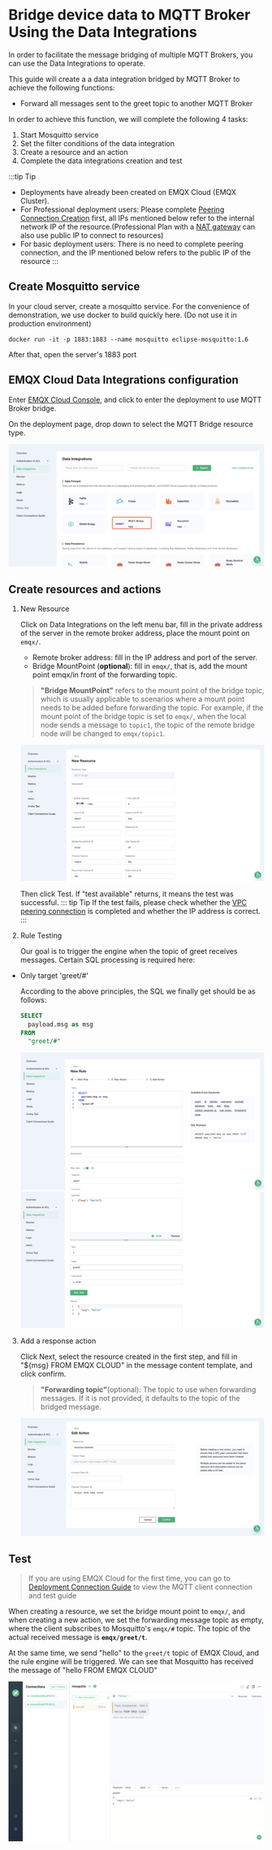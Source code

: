 # Bridge device data to MQTT Broker Using the Data Integrations

In order to facilitate the message bridging of multiple MQTT Brokers, you can use the Data Integrations to operate.

This guide will create a a data integration bridged by MQTT Broker to achieve the following functions:

- Forward all messages sent to the greet topic to another MQTT Broker

In order to achieve this function, we will complete the following 4 tasks:

1. Start Mosquitto service
2. Set the filter conditions of the data integration
3. Create a resource and an action
4. Complete the data integrations creation and test

:::tip Tip
- Deployments have already been created on EMQX Cloud (EMQX Cluster).
- For Professional deployment users: Please complete [Peering Connection Creation](../deployments/vpc_peering.md) first, all IPs mentioned below refer to the internal network IP of the resource.(Professional Plan with a [NAT gateway](../vas/nat-gateway.md) can also use public IP to connect to resources)
- For basic deployment users: There is no need to complete peering connection, and the IP mentioned below refers to the public IP of the resource
:::

## Create Mosquitto service

In your cloud server, create a mosquitto service. For the convenience of demonstration, we use docker to build quickly here. (Do not use it in production environment)

```shell
docker run -it -p 1883:1883 --name mosquitto eclipse-mosquitto:1.6
```

After that, open the server's 1883 port

## EMQX Cloud Data Integrations configuration

Enter [EMQX Cloud Console](https://cloud-intl.emqx.com/console/), and click to enter the deployment to use MQTT Broker bridge.

On the deployment page, drop down to select the MQTT Bridge resource type.

![data_integration](./_assets/data_integrations_mqtt_bridge.png)

## Create resources and actions

1. New Resource

   Click on Data Integrations on the left menu bar, fill in the private address of the server in the remote broker address, place the mount point on `emqx/`.

   - Remote broker address: fill in the IP address and port of the server.
   - Bridge MountPoint (**optional**): fill in `emqx/`, that is,  add the mount point emqx/in front of the forwarding topic.

   >**"Bridge MountPoint"** refers to the mount point of the bridge topic, which is usually applicable to scenarios where a mount point needs to be added before forwarding the topic. For example, if the mount point of the bridge topic is set to `emqx/`, when the local node sends a message to `topic1`, the topic of the remote bridge node will be changed to `emqx/topic1`.

   ![create resource](./_assets/mqttbridge_resource.png)

   Then click Test. If "test available" returns, it means the test was successful.
   ::: tip Tip
   If the test fails, please check whether the [VPC peering connection](../deployments/vpc_peering.md) is completed and whether the IP address is correct.
   :::

2. Rule Testing

   Our goal is to trigger the engine when the topic of greet receives messages. Certain SQL processing is required here:

- Only target 'greet/#'

  According to the above principles, the SQL we finally get should be as follows:

  ```sql
  SELECT
    payload.msg as msg
  FROM
    "greet/#"
  ```

  ![add_rule](./_assets/mqttbridge_rule.png)
  ![add_rule](./_assets/mqttbridge_rule_2.png)

3. Add a response action

   Click Next, select the resource created in the first step, and fill in "${msg} FROM EMQX CLOUD" in the message content template, and click confirm.
   >**"Forwarding topic"**(optional): The topic to use when forwarding messages. If it is not provided, it defaults to the topic of the bridged message.

   ![add_action](./_assets/mqttbridge_action.png)

## Test

> If you are using EMQX Cloud for the first time, you can go to [Deployment Connection Guide](../connect_to_deployments/overview.md) to view the MQTT client connection and test guide

When creating a resource, we set the bridge mount point to `emqx/`, and when creating a new action, we set the forwarding message topic as empty, where the client subscribes to Mosquitto's `emqx/#` topic. The topic of the actual received message is **`emqx/greet/t`**.

At the same time, we send "hello" to the `greet/t` topic of EMQX Cloud, and the rule engine will be triggered. We can see that Mosquitto has received the message of "hello FROM EMQX CLOUD"

![messages](./_assets/mqttbridge_mqttx_result.png)
